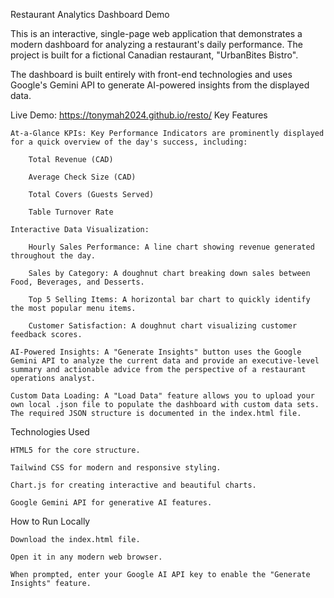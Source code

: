 Restaurant Analytics Dashboard Demo

This is an interactive, single-page web application that demonstrates a modern dashboard for analyzing a restaurant's daily performance. The project is built for a fictional Canadian restaurant, "UrbanBites Bistro".

The dashboard is built entirely with front-end technologies and uses Google's Gemini API to generate AI-powered insights from the displayed data.

Live Demo: https://tonymah2024.github.io/resto/
Key Features

    At-a-Glance KPIs: Key Performance Indicators are prominently displayed for a quick overview of the day's success, including:

        Total Revenue (CAD)

        Average Check Size (CAD)

        Total Covers (Guests Served)

        Table Turnover Rate

    Interactive Data Visualization:

        Hourly Sales Performance: A line chart showing revenue generated throughout the day.

        Sales by Category: A doughnut chart breaking down sales between Food, Beverages, and Desserts.

        Top 5 Selling Items: A horizontal bar chart to quickly identify the most popular menu items.

        Customer Satisfaction: A doughnut chart visualizing customer feedback scores.

    AI-Powered Insights: A "Generate Insights" button uses the Google Gemini API to analyze the current data and provide an executive-level summary and actionable advice from the perspective of a restaurant operations analyst.

    Custom Data Loading: A "Load Data" feature allows you to upload your own local .json file to populate the dashboard with custom data sets. The required JSON structure is documented in the index.html file.

Technologies Used

    HTML5 for the core structure.

    Tailwind CSS for modern and responsive styling.

    Chart.js for creating interactive and beautiful charts.

    Google Gemini API for generative AI features.

How to Run Locally

    Download the index.html file.

    Open it in any modern web browser.

    When prompted, enter your Google AI API key to enable the "Generate Insights" feature.

